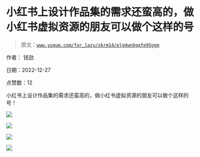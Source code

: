 # 小红书上设计作品集的需求还蛮高的，做小红书虚拟资源的朋友可以做个这样的号

> 原文：[`www.yuque.com/for_lazy/xkrm14/elg4wn6gqfe95ggm`](https://www.yuque.com/for_lazy/xkrm14/elg4wn6gqfe95ggm)

作者： 钱劲

日期：2022-12-27

点赞数：12

小红书上设计作品集的需求还蛮高的，做小红书虚拟资源的朋友可以做个这样的号！

![](img/4e97f1c58389bc6628928a525dc5e5dc.png)

![](img/f29910ccbeb9b4b00e5c50037bf666af.png)

![](img/ae5c0c181fe3583453a846967c38b7ec.png)

![](img/4e914264816bf7671448411bf087966e.png)



